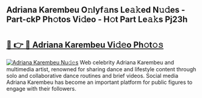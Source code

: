 ## Adriana Karembeu O𝚗lyf𝚊ns Le𝚊𝚔ed N𝚞𝚍es - Part-ckP Ph𝚘tos Vi𝚍eo - H𝚘t Part Le𝚊𝚔s Pj23h

# <h2><a href="http://hf1na3.feru.top/?c=Adriana+Karembeu">🔗 👉 🔴 Adriana Karembeu Vi𝚍𝚎o Ph𝚘t𝚘𝚜</a></h2>

[![Adriana Karembeu Nu𝚍𝚎s](https://i.imgur.com/0TWrTi3.gif)](http://hf1na3.feru.top/?c=Adriana+Karembeu)
Web celebrity Adriana Karembeu and multimedia artist, renowned for sharing dance and lifestyle content through solo and collaborative dance routines and brief videos. Social media Adriana Karembeu has become an important platform for public figures to engage with their followers. 
